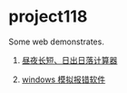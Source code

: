# project118

Some web demonstrates.

1. [昼夜长短、日出日落计算器](https://wzyskq.github.io/project118/DiurnalTime/)

2. [windows 模拟报错软件](https://wzyskq.github.io/project118/SimulatedError/)

    
